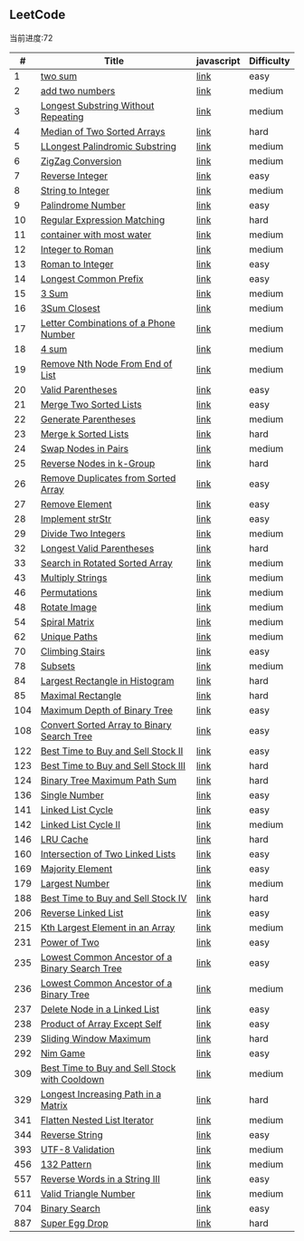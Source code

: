 ## LeetCode

当前进度:72

| #   | Title                                                                                                                             | javascript                | Difficulty |
| --- | --------------------------------------------------------------------------------------------------------------------------------- | ------------------------- | ---------- |
| 1   | [two sum](https://leetcode.com/problems/two-sum/)                                                                                 | [link](/src/1/index.js)   | easy       |
| 2   | [add two numbers](https://leetcode.com/problems/add-two-numbers/)                                                                 | [link](/src/2/index.js)   | medium     |
| 3   | [Longest Substring Without Repeating](https://leetcode.com/problems/longest-substring-without-repeating-characters/)              | [link](/src/3/index.js)   | medium     |
| 4   | [Median of Two Sorted Arrays](https://leetcode.com/problems/median-of-two-sorted-arrays/)                                         | [link](/src/4/index.js)   | hard       |
| 5   | [LLongest Palindromic Substring](https://leetcode.com/problems/longest-palindromic-substring/)                                    | [link](/src/5/index.js)   | medium     |
| 6   | [ZigZag Conversion](https://leetcode.com/problems/zigzag-conversion/)                                                             | [link](/src/6/index.js)   | medium     |
| 7   | [Reverse Integer](https://leetcode.com/problems/reverse-integer/)                                                                 | [link](/src/7/index.js)   | easy       |
| 8   | [String to Integer ](https://leetcode.com/problems/string-to-integer-atoi/)                                                       | [link](/src/8/index.js)   | medium     |
| 9   | [Palindrome Number](https://leetcode.com/problems/palindrome-number/)                                                             | [link](/src/9/index.js)   | easy       |
| 10  | [Regular Expression Matching](https://leetcode.com/problems/regular-expression-matching/)                                         | [link](/src/10/index.md)  | hard       |
| 11  | [container with most water](https://leetcode.com/problems/container-with-most-water/submissions/)                                 | [link](/src/11/index.js)  | medium     |
| 12  | [ Integer to Roman](https://leetcode.com/problems/integer-to-roman/)                                                              | [link](/src/12/index.js)  | medium     |
| 13  | [ Roman to Integer ](https://leetcode.com/problems/roman-to-integer/)                                                             | [link](/src/13/index.js)  | easy       |
| 14  | [Longest Common Prefix](https://leetcode.com/problems/longest-common-prefix/)                                                     | [link](/src/14/index.js)  | easy       |
| 15  | [3 Sum](https://leetcode.com/problems/3sum/)                                                                                      | [link](/src/15/index.js)  | medium     |
| 16  | [3Sum Closest](https://leetcode.com/problems/3sum-closest/)                                                                       | [link](/src/16/index.js)  | medium     |
| 17  | [Letter Combinations of a Phone Number](https://leetcode.com/problems/letter-combinations-of-a-phone-number/)                     | [link](/src/17/index.js)  | medium     |
| 18  | [4 sum](https://leetcode.com/problems/4sum/)                                                                                      | [link](/src/18/index.js)  | medium     |
| 19  | [Remove Nth Node From End of List](https://leetcode.com/problems/remove-nth-node-from-end-of-list/)                               | [link](/src/19/index.js)  | medium     |
| 20  | [ Valid Parentheses](https://leetcode.com/problems/valid-parentheses/)                                                            | [link](/src/20/index.js)  | easy       |
| 21  | [ Merge Two Sorted Lists](https://leetcode.com/problems/merge-two-sorted-lists/)                                                  | [link](/src/21/index.js)  | easy       |
| 22  | [ Generate Parentheses](https://leetcode.com/problems/generate-parentheses/)                                                      | [link](/src/22/index.js)  | medium     |
| 23  | [ Merge k Sorted Lists](https://leetcode.com/problems/merge-k-sorted-lists/)                                                      | [link](/src/23/index.md)  | hard       |
| 24  | [Swap Nodes in Pairs](https://leetcode.com/problems/swap-nodes-in-pairs/)                                                         | [link](/src/24/index.js)  | medium     |
| 25  | [Reverse Nodes in k-Group](https://leetcode.com/problems/reverse-nodes-in-k-group/)                                               | [link](/src/25/index.js)  | hard       |
| 26  | [ Remove Duplicates from Sorted Array](https://leetcode.com/problems/remove-duplicates-from-sorted-array/)                        | [link](/src/26/index.js)  | easy       |
| 27  | [ Remove Element](https://leetcode.com/problems/remove-element/)                                                                  | [link](/src/27/index.js)  | easy       |
| 28  | [ Implement strStr](https://leetcode.com/problems/implement-strstr/)                                                              | [link](/src/28/index.md)  | easy       |
| 29  | [Divide Two Integers](https://leetcode.com/problems/divide-two-integers/)                                                         | [link](/src/29/index.js)  | medium     |
| 32  | [Longest Valid Parentheses](https://leetcode.com/problems/longest-valid-parentheses/)                                             | [link](/src/32/index.js)  | hard       |
| 33  | [Search in Rotated Sorted Array](https://leetcode.com/problems/search-in-rotated-sorted-array/)                                   | [link](/src/33/index.js)  | medium     |
| 43  | [ Multiply Strings](https://leetcode.com/problems/multiply-strings/)                                                              | [link](/src/43/index.md)  | medium     |
| 46  | [Permutations](https://leetcode.com/problems/permutations/)                                                                       | [link](/src/46/index.js)  | medium     |
| 48  | [Rotate Image](https://leetcode.com/problems/rotate-image/)                                                                       | [link](/src/48/index.js)  | medium     |
| 54  | [Spiral Matrix](https://leetcode.com/problems/spiral-matrix/)                                                                     | [link](/src/54/index.js)  | medium     |
| 62  | [Unique Paths](https://leetcode.com/problems/unique-paths/)                                                                       | [link](/src/62/index.md)  | medium     |
| 70  | [ Climbing Stairs](https://leetcode.com/problems/climbing-stairs/)                                                                | [link](/src/70/index.js)  | easy       |
| 78  | [Subsets](https://leetcode.com/problems/subsets/)                                                                                 | [link](/src/78/index.js)  | medium     |
| 84  | [Largest Rectangle in Histogram](https://leetcode.com/problems/largest-rectangle-in-histogram/)                                   | [link](/src/84/index.md)  | hard       |
| 85  | [Maximal Rectangle](https://leetcode.com/problems/maximal-rectangle/)                                                             | [link](/src/85/index.js)  | hard       |
| 104 | [ Maximum Depth of Binary Tree](https://leetcode.com/problems/maximum-depth-of-binary-tree/solution/)                             | [link](/src/104/index.js) | easy       |
| 108 | [Convert Sorted Array to Binary Search Tree](https://leetcode.com/problems/convert-sorted-array-to-binary-search-tree/)           | [link](/src/108/index.js) | easy       |
| 122 | [Best Time to Buy and Sell Stock II](https://leetcode.com/problems/best-time-to-buy-and-sell-stock-ii/)                           | [link](/src/122/index.js) | easy       |
| 123 | [Best Time to Buy and Sell Stock III](https://leetcode.com/problems/best-time-to-buy-and-sell-stock-iii/submissions/)             | [link](/src/123/index.js) | hard       |
| 124 | [ Binary Tree Maximum Path Sum ](https://leetcode.com/problems/binary-tree-maximum-path-sum/)                                     | [link](/src/124/index.js) | hard       |
| 136 | [Single Number](https://leetcode.com/problems/single-number/)                                                                     | [link](/src/136/index.js) | easy       |
| 141 | [Linked List Cycle ](https://leetcode.com/problems/linked-list-cycle/)                                                            | [link](/src/141/index.js) | easy       |
| 142 | [Linked List Cycle II](https://leetcode.com/problems/linked-list-cycle-ii/)                                                       | [link](/src/142/index.js) | medium     |
| 146 | [ LRU Cache ](https://leetcode.com/problems/lru-cache/)                                                                           | [link](/src/146/index.js) | hard       |
| 160 | [Intersection of Two Linked Lists](https://leetcode.com/problems/intersection-of-two-linked-lists/)                               | [link](/src/160/index.js) | easy       |
| 169 | [Majority Element](https://leetcode.com/problems/majority-element/)                                                               | [link](/src/169/index.js) | easy       |
| 179 | [ Largest Number ](https://leetcode.com/problems/largest-number/)                                                                 | [link](/src/179/index.js) | medium     |
| 188 | [Best Time to Buy and Sell Stock IV](https://leetcode.com/problems/best-time-to-buy-and-sell-stock-iv/)                           | [link](/src/188/index.md) | hard       |
| 206 | [ Reverse Linked List ](https://leetcode.com/problems/reverse-linked-list/)                                                       | [link](/src/206/index.js) | easy       |
| 215 | [Kth Largest Element in an Array](https://leetcode.com/problems/kth-largest-element-in-an-array/)                                 | [link](/src/215/index.js) | medium     |
| 231 | [Power of Two](https://leetcode.com/problems/power-of-two/)                                                                       | [link](/src/231/index.js) | easy       |
| 235 | [ Lowest Common Ancestor of a Binary Search Tree ](https://leetcode.com/problems/lowest-common-ancestor-of-a-binary-search-tree/) | [link](/src/235/index.js) | easy       |
| 236 | [Lowest Common Ancestor of a Binary Tree](https://leetcode.com/problems/lowest-common-ancestor-of-a-binary-tree/)                 | [link](/src/236/index.js) | medium     |
| 237 | [Delete Node in a Linked List](https://leetcode.com/problems/delete-node-in-a-linked-list/)                                       | [link](/src/237/index.js) | easy       |
| 238 | [ Product of Array Except Self ](https://leetcode.com/problems/product-of-array-except-self/)                                     | [link](/src/238/index.js) | easy       |
| 239 | [Sliding Window Maximum](https://leetcode.com/problems/sliding-window-maximum/)                                                   | [link](/src/239/index.js) | hard       |
| 292 | [Nim Game](https://leetcode.com/problems/nim-game/)                                                                               | [link](/src/292/index.js) | easy       |
| 309 | [Best Time to Buy and Sell Stock with Cooldown](https://leetcode.com/problems/best-time-to-buy-and-sell-stock-with-cooldown/)     | [link](/src/309/index.md) | medium     |
| 329 | [Longest Increasing Path in a Matrix](https://leetcode.com/problems/longest-increasing-path-in-a-matrix/)                         | [link](/src/329/index.md) | hard       |
| 341 | [Flatten Nested List Iterator](https://leetcode.com/problems/flatten-nested-list-iterator/)                                       | [link](/src/341/index.js) | medium     |
| 344 | [Reverse String](https://leetcode.com/problems/reverse-string/)                                                                   | [link](/src/344/index.js) | easy       |
| 393 | [UTF-8 Validation](https://leetcode.com/problems/utf-8-validation/)                                                               | [link](/src/393/index.js) | medium     |
| 456 | [132 Pattern](https://leetcode.com/problems/132-pattern/)                                                                         | [link](/src/456/index.js) | medium     |
| 557 | [Reverse Words in a String III](https://leetcode.com/problems/reverse-words-in-a-string-iii/)                                     | [link](/src/557/index.js) | easy       |
| 611 | [ Valid Triangle Number ](https://leetcode.com/problems/valid-triangle-number/)                                                   | [link](/src/611/index.js) | medium     |
| 704 | [Binary Search](https://leetcode.com/problems/binary-search/)                                                                     | [link](/src/704/index.js) | easy       |
| 887 | [Super Egg Drop](https://leetcode.com/problems/super-egg-drop/)                                                                   | [link](/src/887/index.md) | hard       |
